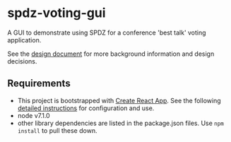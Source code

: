 # spdz-voting-gui
A GUI to demonstrate using SPDZ for a conference 'best talk' voting application. 

See the [design document](./docs/design.md) for more background information and design decisions.

## Requirements

- This project is bootstrapped with [Create React App](https://github.com/facebookincubator/create-react-app). See the following [detailed instructions](https://github.com/facebookincubator/create-react-app/blob/master/packages/react-scripts/template/README.md) for configuration and use.
- node v7.1.0
- other library dependencies are listed in the package.json files. Use `npm install` to pull these down.
